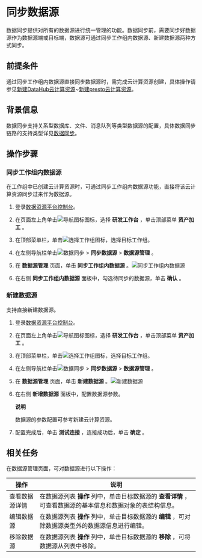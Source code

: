 同步数据源 
==========================

数据同步提供对所有的数据源进行统一管理的功能。数据同步前，需要同步好数据源作为数据源端或目标端，数据源可通过同步工作组内数据源、新建数据源两种方式同步。

前提条件 
-------------------------

通过同步工作组内数据源直接同步数据源时，需完成云计算资源创建，具体操作请参见[新建DataHub云计算资源](/cn.zh-CN/用户指南/系统设置/工作组管理/云计算资源/新建DataHub云计算资源.md)\~[新建presto云计算资源](/cn.zh-CN/用户指南/系统设置/工作组管理/云计算资源/新建presto云计算资源.md)。

背景信息 
-------------------------

数据同步支持关系型数据库、文件、消息队列等类型数据源的配置，具体数据同步链路的支持类型详见[数据同步](/cn.zh-CN/产品简介/使用限制.md)。

操作步骤 
-------------------------

### 同步工作组内数据源 

在工作组中已创建云计算资源时，可通过同步工作组内数据源功能，直接将该云计算资源同步过来作为数据源。

1. 登录[数据资源平台控制台](https://dataq.console.aliyun.com)。

   

2. 在页面左上角单击![导航图标 ](https://static-aliyun-doc.oss-accelerate.aliyuncs.com/assets/img/zh-CN/6402159161/p268802.png)图标，选择 **研发工作台** ，单击顶部菜单 **资产加工** 。

   

3. 在顶部菜单栏，单击![选择工作组](https://static-aliyun-doc.oss-accelerate.aliyuncs.com/assets/img/zh-CN/8779023261/p282243.png)图标，选择目标工作组。

   

4. 在左侧导航栏单击![数据同步](https://static-aliyun-doc.oss-accelerate.aliyuncs.com/assets/img/zh-CN/8779023261/p282268.png) \> **同步数据源** \> **数据源管理** 。

   

5. 在 **数据源管理** 页面，单击 **同步工作组内数据源** 。![同步工作组内数据源](https://static-aliyun-doc.oss-accelerate.aliyuncs.com/assets/img/zh-CN/8779023261/p282279.png)

   

6. 在右侧 **同步工作组内数据源** 面板中，勾选待同步的数据源，单击 **确认** 。

   






### 新建数据源 

支持直接新建数据源。

1. 登录[数据资源平台控制台](https://dataq.console.aliyun.com)。

   

2. 在页面左上角单击![导航图标 ](https://static-aliyun-doc.oss-accelerate.aliyuncs.com/assets/img/zh-CN/6402159161/p268802.png)图标，选择 **研发工作台** ，单击顶部菜单 **资产加工** 。

   

3. 在顶部菜单栏，单击![选择工作组](https://static-aliyun-doc.oss-accelerate.aliyuncs.com/assets/img/zh-CN/8779023261/p282243.png)图标，选择目标工作组。

   

4. 在左侧导航栏单击![数据同步](https://static-aliyun-doc.oss-accelerate.aliyuncs.com/assets/img/zh-CN/8779023261/p282268.png) \> **同步数据源** \> **数据源管理** 。

   

5. 在 **数据源管理** 页面，单击 **新建数据源** 。![新建数据源](https://static-aliyun-doc.oss-accelerate.aliyuncs.com/assets/img/zh-CN/2417223261/p282323.png)

   

6. 在右侧 **新增数据源** 面板中，配置数据源参数。

   **说明**

   数据源的参数配置可参考新建云计算资源。
   

7. 配置完成后，单击 **测试连接** ，连接成功后，单击 **确定** 。

   




相关任务 
-------------------------

在数据源管理页面，可对数据源进行以下操作：


|   操作    |                             说明                              |
|---------|-------------------------------------------------------------|
| 查看数据源详情 | 在数据源列表 **操作** 列中，单击目标数据源的 **查看详情** ，可查看数据源的基本信息和数据对象的表结构信息。 |
| 编辑数据源   | 在数据源列表 **操作** 列中，单击目标数据源的 **编辑** ，可对除数据源类型外的数据源信息进行编辑。      |
| 移除数据源   | 在数据源列表 **操作** 列中，单击目标数据源的 **移除** ，可将数据源从列表中移除。              |



